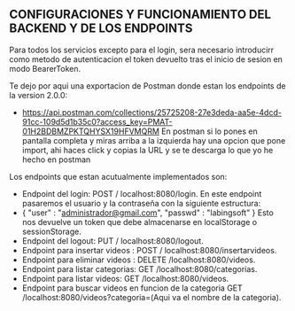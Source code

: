 ## CONFIGURACIONES Y FUNCIONAMIENTO DEL BACKEND Y DE LOS ENDPOINTS


Para todos los servicios excepto para el login, sera necesario introducirr como metodo de autenticacion el token devuelto tras el inicio de sesion en modo BearerToken.

Te dejo por aqui una exportacion de Postman donde estan los endpoints de la version 2.0.0:
- https://api.postman.com/collections/25725208-27e3deda-aa5e-4dcd-91cc-109d5d1b35c0?access_key=PMAT-01H2BDBMZPKTQHYSX19HFVMQRM
En postman si lo pones en pantalla completa y miras arriba a la izquierda hay una opcion que pone import, ahi haces click y copias la URL y se te descarga lo que yo he hecho en postman 


Los endpoints que estan acutualmente implementados son:

- Endpoint del login: POST / localhost:8080/login. En este endpoint pasaremos el usuario y la contraseña con la siguiente estructura:
- { "user" : "administrador@gmail.com", "passwd" : "labingsoft" } Esto nos devuelve un token que debe almacenarse en localStorage o sessionStorage.
- Endpoint del logout: PUT / localhost:8080/logout. 
- Endpoint para insertar videos :  POST / localhost:8080/insertarvideos.
- Endpoint para eliminar videos : DELETE /localhost:8080/videos.
- Endpoint para listar categorias: GET /localhost:8080/categorias.
- Endpoint para listar videos: GET /localhost:8080/videos.
- Endpoint para buscar videos en funcion de la categoria GET /localhost:8080/videos?categoria=(Aqui va el nombre de la categoria).
